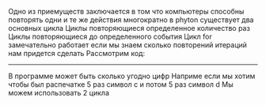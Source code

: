 Одно из приемуществ заключается в том что компьютеры способны повторять одни и те же действия многократно в phyton существует два основных цикла
Циклы повторяющиеся определенное количество раз 
Циклы повторяющиеся до определенного события 
Цикл for замечательно работает если мы знаем сколько повторений итераций нам придется сделать 
Рассмотрим код:
_______________
В программе может быть сколько угодно цифр
Наприме если мы хотим чтобы был распечатке 5 раз символ c и потом 5 раз символ d
Мы можем использовать 2 цикла
